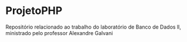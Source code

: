 # ProjetoPHP
Repositório relacionado ao trabalho do laboratório de Banco de Dados ll, ministrado pelo professor Alexandre Galvani
